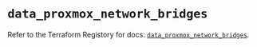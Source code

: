 # `data_proxmox_network_bridges`

Refer to the Terraform Registory for docs: [`data_proxmox_network_bridges`](https://www.terraform.io/docs/providers/proxmox/d/network_bridges).
